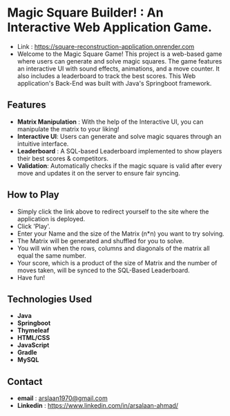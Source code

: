 # Magic Square Builder! : An Interactive Web Application Game.
- Link : https://square-reconstruction-application.onrender.com
 -  Welcome to the Magic Square Game! This project is a web-based game where users can generate and solve magic squares.
The game features an interactive UI with sound effects, animations, and a move counter. It also includes a leaderboard to track the best scores. 
This Web application's Back-End was built with Java's Springboot framework.

## Features
- **Matrix Manipulation** : With the help of the Interactive UI, you can manipulate the matrix to your liking!
- **Interactive UI**: Users can generate and solve magic squares through an intuitive interface.
- **Leaderboard** : A SQL-based Leaderboard implemented to show players their best scores & competitors.
- **Validation**: Automatically checks if the magic square is valid after every move and updates it on the server to ensure fair syncing.

## How to Play
- Simply click the link above to redirect yourself to the site where the application is deployed.
- Click 'Play'.
- Enter your Name and the size of the Matrix (n*n) you want to try solving.
- The Matrix will be generated and shuffled for you to solve.
- You will win when the rows, columns and diagonals of the matrix all equal the same number.
- Your score, which is a product of the size of Matrix and the number of moves taken, will be synced to the SQL-Based Leaderboard.
- Have fun!

## Technologies Used
- **Java**
- **Springboot**
- **Thymeleaf**
- **HTML/CSS**
- **JavaScript**
- **Gradle**
- **MySQL**

## Contact
- **email** : arslaan1970@gmail.com
- **Linkedin** : https://www.linkedin.com/in/arsalaan-ahmad/
  


  
